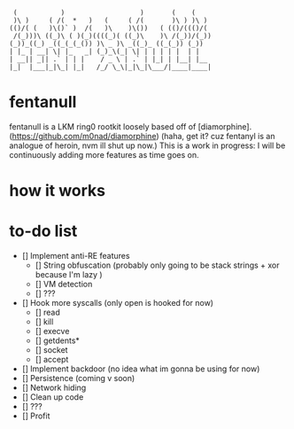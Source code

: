 ```
 (           )                   )       (    (     
 )\ )     ( /(  *   )   (     ( /(       )\ ) )\ )  
(()/( (   )\()` )  /(   )\    )\())   ( (()/((()/(  
 /(_)))\ ((_)\ ( )(_)((((_)( ((_)\    )\ /(_))/(_)) 
(_))_((_) _((_(_(_()) )\ _ )\ _((_)_ ((_(_)) (_))   
| |_ | __| \| |_   _| (_)_\(_| \| | | | | |  | |    
| __|| _|| .` | | |    / _ \ | .` | |_| | |__| |__  
|_|  |___|_|\_| |_|   /_/ \_\|_|\_|\___/|____|____| 
```
# fentanull 
fentanull is a LKM ring0 rootkit loosely based off of [diamorphine].(https://github.com/m0nad/diamorphine) (haha, get it? cuz fentanyl is an analogue of heroin, nvm ill shut up now.) This is a work in progress: I will be continuously adding more features as time goes on. 

# how it works 


# to-do list 
- [] Implement anti-RE features 
	- [] String obfuscation (probably only going to be stack strings + xor because I'm lazy )
	- [] VM detection 
	- [] ???
- [] Hook more syscalls (only open is hooked for now)
	- [] read 
	- [] kill 
	- [] execve 
	- [] getdents\* 
	- [] socket
	- [] accept 
- [] Implement backdoor (no idea what im gonna be using for now)
- [] Persistence (coming v soon)
- [] Network hiding 
- [] Clean up code 
- [] ??? 
- [] Profit 
